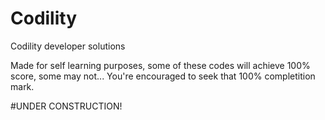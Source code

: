 # Codility
Codility developer solutions

Made for self learning purposes, some of these codes will achieve 100% score, some may not... You're encouraged to seek that 100% completition mark.

#UNDER CONSTRUCTION!
